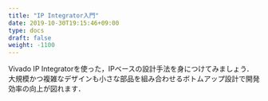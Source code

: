 ```yaml
---
title: "IP Integrator入門"
date: 2019-10-30T19:15:46+09:00
type: docs
draft: false
weight: -1100
---
```


Vivado IP Integratorを使った，IPベースの設計手法を身につけてみましょう．大規模かつ複雑なデザインも小さな部品を組み合わせるボトムアップ設計で開発効率の向上が図れます．

